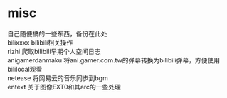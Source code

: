 # misc
自己随便搞的一些东西，备份在此处<br>
bilixxxx bilibili相关操作<br>
rizhi 爬取bilibili早期个人空间日志<br>
anigamerdanmaku 将ani.gamer.com.tw的弹幕转换为bilibili弹幕，方便使用bililocal观看<br>
netease  将网易云的音乐同步到bgm<br>
entext 关于图像EXT0和其arc的一些处理
